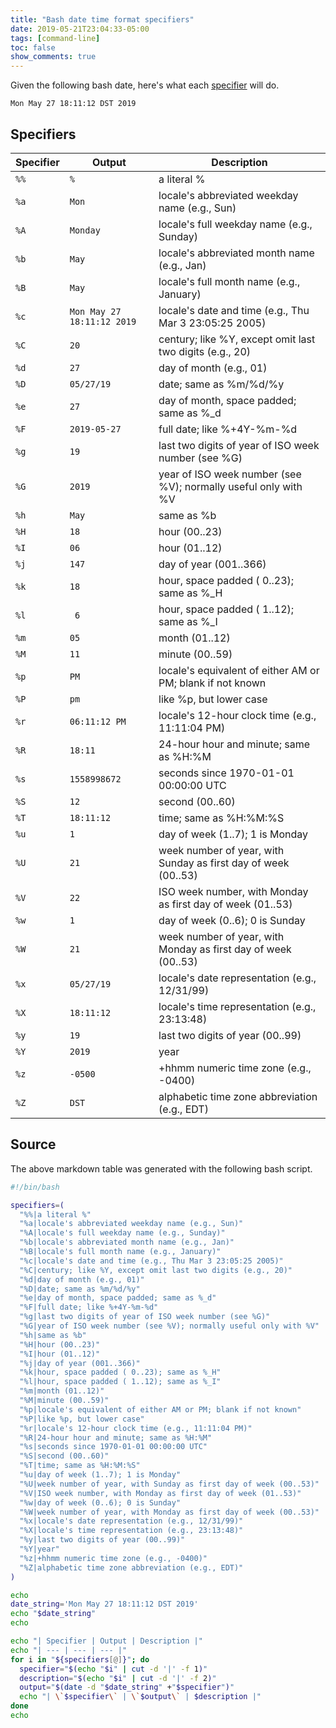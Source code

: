 ```yaml
---
title: "Bash date time format specifiers"
date: 2019-05-21T23:04:33-05:00
tags: [command-line]
toc: false
show_comments: true
---
```


Given the following bash date, here's what each [specifier](http://man7.org/linux/man-pages/man1/date.1.html) will do. 

```
Mon May 27 18:11:12 DST 2019
```

## Specifiers

| Specifier | Output | Description |
| --- | --- | --- |
| `%%` | `%` | a literal % |
| `%a` | `Mon` | locale's abbreviated weekday name (e.g., Sun) |
| `%A` | `Monday` | locale's full weekday name (e.g., Sunday) |
| `%b` | `May` | locale's abbreviated month name (e.g., Jan) |
| `%B` | `May` | locale's full month name (e.g., January) |
| `%c` | `Mon May 27 18:11:12 2019` | locale's date and time (e.g., Thu Mar 3 23:05:25 2005) |
| `%C` | `20` | century; like %Y, except omit last two digits (e.g., 20) |
| `%d` | `27` | day of month (e.g., 01) |
| `%D` | `05/27/19` | date; same as %m/%d/%y |
| `%e` | `27` | day of month, space padded; same as %_d |
| `%F` | `2019-05-27` | full date; like %+4Y-%m-%d |
| `%g` | `19` | last two digits of year of ISO week number (see %G) |
| `%G` | `2019` | year of ISO week number (see %V); normally useful only with %V |
| `%h` | `May` | same as %b |
| `%H` | `18` | hour (00..23) |
| `%I` | `06` | hour (01..12) |
| `%j` | `147` | day of year (001..366) |
| `%k` | `18` | hour, space padded ( 0..23); same as %_H |
| `%l` | ` 6` | hour, space padded ( 1..12); same as %_I |
| `%m` | `05` | month (01..12) |
| `%M` | `11` | minute (00..59) |
| `%p` | `PM` | locale's equivalent of either AM or PM; blank if not known |
| `%P` | `pm` | like %p, but lower case |
| `%r` | `06:11:12 PM` | locale's 12-hour clock time (e.g., 11:11:04 PM) |
| `%R` | `18:11` | 24-hour hour and minute; same as %H:%M |
| `%s` | `1558998672` | seconds since 1970-01-01 00:00:00 UTC |
| `%S` | `12` | second (00..60) |
| `%T` | `18:11:12` | time; same as %H:%M:%S |
| `%u` | `1` | day of week (1..7); 1 is Monday |
| `%U` | `21` | week number of year, with Sunday as first day of week (00..53) |
| `%V` | `22` | ISO week number, with Monday as first day of week (01..53) |
| `%w` | `1` | day of week (0..6); 0 is Sunday |
| `%W` | `21` | week number of year, with Monday as first day of week (00..53) |
| `%x` | `05/27/19` | locale's date representation (e.g., 12/31/99) |
| `%X` | `18:11:12` | locale's time representation (e.g., 23:13:48) |
| `%y` | `19` | last two digits of year (00..99) |
| `%Y` | `2019` | year |
| `%z` | `-0500` | +hhmm numeric time zone (e.g., -0400) |
| `%Z` | `DST` | alphabetic time zone abbreviation (e.g., EDT) |

## Source

The above markdown table was generated with the following bash script. 

```bash
#!/bin/bash

specifiers=(
  "%%|a literal %"
  "%a|locale's abbreviated weekday name (e.g., Sun)"
  "%A|locale's full weekday name (e.g., Sunday)"
  "%b|locale's abbreviated month name (e.g., Jan)"
  "%B|locale's full month name (e.g., January)"
  "%c|locale's date and time (e.g., Thu Mar 3 23:05:25 2005)"
  "%C|century; like %Y, except omit last two digits (e.g., 20)"
  "%d|day of month (e.g., 01)"
  "%D|date; same as %m/%d/%y"
  "%e|day of month, space padded; same as %_d"
  "%F|full date; like %+4Y-%m-%d"
  "%g|last two digits of year of ISO week number (see %G)"
  "%G|year of ISO week number (see %V); normally useful only with %V"
  "%h|same as %b"
  "%H|hour (00..23)"
  "%I|hour (01..12)"
  "%j|day of year (001..366)"
  "%k|hour, space padded ( 0..23); same as %_H"
  "%l|hour, space padded ( 1..12); same as %_I"
  "%m|month (01..12)"
  "%M|minute (00..59)"
  "%p|locale's equivalent of either AM or PM; blank if not known"
  "%P|like %p, but lower case"
  "%r|locale's 12-hour clock time (e.g., 11:11:04 PM)"
  "%R|24-hour hour and minute; same as %H:%M"
  "%s|seconds since 1970-01-01 00:00:00 UTC"
  "%S|second (00..60)"
  "%T|time; same as %H:%M:%S"
  "%u|day of week (1..7); 1 is Monday"
  "%U|week number of year, with Sunday as first day of week (00..53)"
  "%V|ISO week number, with Monday as first day of week (01..53)"
  "%w|day of week (0..6); 0 is Sunday"
  "%W|week number of year, with Monday as first day of week (00..53)"
  "%x|locale's date representation (e.g., 12/31/99)"
  "%X|locale's time representation (e.g., 23:13:48)"
  "%y|last two digits of year (00..99)"
  "%Y|year"
  "%z|+hhmm numeric time zone (e.g., -0400)"
  "%Z|alphabetic time zone abbreviation (e.g., EDT)"
)

echo
date_string='Mon May 27 18:11:12 DST 2019'
echo "$date_string"
echo

echo "| Specifier | Output | Description |"
echo "| --- | --- | --- |"
for i in "${specifiers[@]}"; do
  specifier="$(echo "$i" | cut -d '|' -f 1)"
  description="$(echo "$i" | cut -d '|' -f 2)"
  output="$(date -d "$date_string" +"$specifier")"
  echo "| \`$specifier\` | \`$output\` | $description |"
done
echo
```
